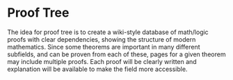 # Proof Tree
The idea for proof tree is to create a wiki-style database of math/logic proofs with clear dependencies, showing the structure of modern mathematics. Since some theorems are important in many different subfields, and can be proven from each of these, pages for a given theorem may include multiple proofs. Each proof will be clearly written and explanation will be available to make the field more accessible.
